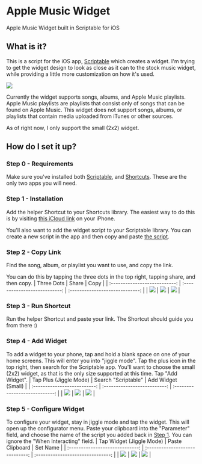 # Apple Music Widget
Apple Music Widget built in Scriptable for iOS
## What is it?
This is a script for the iOS app, [Scriptable](https://apps.apple.com/us/app/scriptable/id1405459188) which creates a widget. I'm trying to get the widget design to look as close as it can to the stock music widget, while providing a little more customization on how it's used.

![](readme/widget_example.jpg)

Currently the widget supports songs, albums, and Apple Music playlists. Apple Music playlists are playlists that consist only of songs that can be found on Apple Music. This widget does not support songs, albums, or playlists that contain media uploaded from iTunes or other sources.

As of right now, I only support the small (2x2) widget.
## How do I set it up?
### Step 0 - Requirements
Make sure you've installed both [Scriptable](https://apps.apple.com/us/app/scriptable/id1405459188), and [Shortcuts](https://apps.apple.com/us/app/shortcuts/id915249334). These are the only two apps you will need.
### Step 1 - Installation
Add the helper Shortcut to your Shortcuts library. The easiest way to do this is by visiting [this iCloud link](https://www.icloud.com/shortcuts/b09317d3d98743bebd8f99e811b22fd8) on your iPhone.

You'll also want to add the widget script to your Scriptable library. You can create a new script in the app and then copy and paste [the script](https://raw.githubusercontent.com/heyitzspencer/scriptable-apple-music-widget/main/Apple%20Music%20Widget.js).
### Step 2 - Copy Link
Find the song, album, or playlist you want to use, and copy the link.

You can do this by tapping the three dots in the top right, tapping share, and then copy.
| Three Dots                    | Share                         | Copy                            |
| :---------------------------: | :---------------------------: | :-----------------------------: |
| ![](readme/copy_step_one.png) | ![](readme/copy_step_two.png) | ![](readme/copy_step_three.png) |
### Step 3 - Run Shortcut
Run the helper Shortcut and paste your link. The Shortcut should guide you from there :)
### Step 4 - Add Widget
To add a widget to your phone, tap and hold a blank space on one of your home screens. This will enter you into "jiggle mode". Tap the plus icon in the top right, then search for the Scriptable app. You'll want to choose the small (2x2) widget, as that is the only size supported at this time. Tap "Add Widget".
| Tap Plus (Jiggle Mode)       | Search "Scriptable"          | Add Widget (Small)             |
| :--------------------------: | :--------------------------: | :----------------------------: |
| ![](readme/add_step_one.png) | ![](readme/add_step_two.png) | ![](readme/add_step_three.png) |
### Step 5 - Configure Widget
To configure your widget, stay in jiggle mode and tap the widget. This will open up the configurator menu. Paste your clipboard into the "Parameter" field, and choose the name of the script you added back in [Step 1](https://github.com/heyitzspencer/scriptable-apple-music-widget#step-1). You can ignore the "When Interacting" field.
| Tap Widget (Jiggle Mode)        | Paste Clipboard                 | Set Name                          |
| :-----------------------------: | :-----------------------------: | :-------------------------------: |
| ![](readme/config_step_one.png) | ![](readme/config_step_two.png) | ![](readme/config_step_three.png) |
